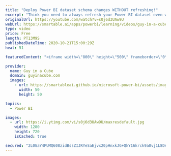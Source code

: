 ```yaml
---
title: "Deploy Power BI dataset schema changes WITHOUT refreshing!"
excerpt: "Think you need to always refresh your Power BI dataset even why just adding a measure? Patrick shows how you can deploy schema changes without needing to perform the refresh with Power BI Premium and the ALM Toolkit.  ALM Toolkit: http://alm-toolkit.com/  📢 Become a member: https://guyinacu.be/membership"
originalUrl: https://youtube.com/watch?v=s0j6d3UAw9U
webUrl: https://smartable.ai/apps/powerbi/learning/videos/guy-in-a-cube-deploy-power-bi-dataset-schema-changes-without-refreshing/
type: video
price: Free
length: PT13M9S
publishedDateTime: 2020-10-21T15:00:29Z
heat: 51

featuredContent: "<iframe width=\"800\" height=\"500\" frameborder=\"0\" src=\"https://www.youtube.com/embed/s0j6d3UAw9U\" allow=\"accelerometer; autoplay; encrypted-media; gyroscope; picture-in-picture\" allowfullscreen></iframe>"

provider:
  name: Guy in a Cube
  domain: guyinacube.com
  images:
    - url: https://smartableai.github.io/microsoft-power-bi/assets/images/organizations/guyinacube.com-50x50.jpg
      width: 50
      height: 50

topics:
  - Power BI

images:
  - url: https://i.ytimg.com/vi/s0j6d3UAw9U/maxresdefault.jpg
    width: 1280
    height: 720
    isCached: true

secured: "2L0GaY4PUMQ608zidBssZIJRYeSaEjvx20pHnxkJG+QkY16krck9a0vj1L8DAujrxM35TctxHQARXWiG1npUhrxt5V5CF148dgREnN3BaZM7Sl2vs5BQZcQYAU5Ds5SpUXMYpcNIaI45mmREsUceM0l5F96PXj2YB2p8QgPqaQoJrzu6Js89eDri+0ro7lPFYhCZiof93+hGKmLXsOKBpECEmeRH7jKuIeysml1e53Hcj0LPkpW0HebRVSh8ii6+xIqYiiBA+nO2LrPZlE1L73yo66SQx90z+HCFKisx/qWygucXRGu1/f2eXExhajMvxpRtQBpF1ynbaF07+gn/aeaAASYSkuwiSGze+V+cW0YsT0mcKcR+mxN1121H83J61aBXuOXYfn2XPTzWNZJSFhgXolM3opo3pGce/S1iuRo=;WDsjIeEA1VuYPtIP6X7g0A=="
---
```


